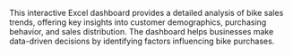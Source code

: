 This interactive Excel dashboard provides a detailed analysis of bike sales trends, offering key insights into customer demographics, purchasing behavior, and sales distribution. The dashboard helps businesses make data-driven decisions by identifying factors influencing bike purchases.
